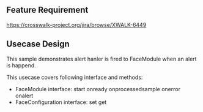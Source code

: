 ## Feature Requirement

https://crosswalk-project.org/jira/browse/XWALK-6449

## Usecase Design

This sample demonstrates alert hanler is fired to FaceModule
when an alert is happend.

This usecase covers following interface and methods:

* FaceModule interface: start onready onprocessedsample onerror onalert
* FaceConfiguration interface: set get 

